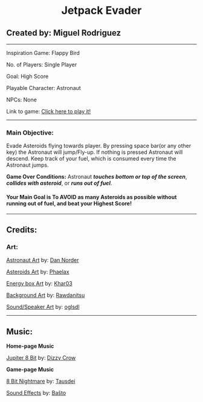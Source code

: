 # <center>**Jetpack Evader**</center>

## Created by: Miguel Rodriguez
***
Inspiration Game: Flappy Bird

No. of Players: Single Player

Goal: High Score

Playable Character: Astronaut

NPCs: None

Link to game: <a href="https://gifted-rosalind-2ca118.netlify.app/">Click here to play it!</a>
***
### Main Objective:

Evade Asteroids flying towards player. By pressing space bar(or any other key) the Astronaut will jump/Fly-up. If nothing is pressed Astronaut will descend. Keep track of your fuel, which is consumed every time the Astronaut jumps.

**Game Over Conditions:** Astronaut ***touches bottom or top of the screen***, ***collides with asteroid***, or ***runs out of fuel***.

#### **Your Main Goal is To AVOID as many Asteroids as possible without running out of fuel, and beat your Highest Score!**

***
## Credits:

### **Art**:

<a href="https://opengameart.org/content/monkey-on-mars-share-the-love">Astronaut Art</a> by: <a href="https://opengameart.org/users/dannorder"> Dan Norder </a> 

<a href="https://opengameart.org/content/asteroids">Asteroids Art</a> by: <a href="https://opengameart.org/users/phaelax"> Phaelax </a> 

<a href="https://opengameart.org/content/energy-box">Energy box Art</a> by: <a href="https://opengameart.org/users/khar03"> Khar03 </a> 

<a href="https://opengameart.org/content/space-backgrounds-1">Background Art</a> by: <a href="https://opengameart.org/users/rawdanitsu"> Rawdanitsu </a> 

<a href="https://opengameart.org/content/sound-on-sound-off">Sound/Speaker Art</a> by: <a href="https://opengameart.org/users/oglsdl"> oglsdl </a> 

***
## Music:

**Home-page Music**

<a href="https://opengameart.org/content/8-bit-jupiter-the-bringer-of-jollity-456">Jupiter 8 Bit</a> by: <a href="https://opengameart.org/users/dizzy-crow"> Dizzy Crow </a> 

**Game-page Music**

<a href="https://opengameart.org/content/8-bit-nightmare">8 Bit Nightmare</a> by: <a href="https://opengameart.org/users/tausdei"> Tausdei </a> 

<a href="https://opengameart.org/content/nes-sounds">Sound Effects</a> by: <a href="https://opengameart.org/users/ba%C5%9Dto"> Baŝto </a> 
